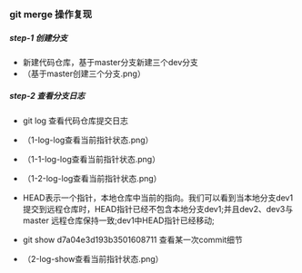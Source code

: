 ### git merge 操作复现

##### step-1 创建分支
* 新建代码仓库，基于master分支新建三个dev分支
* （基于master创建三个分支.png）

##### step-2 查看分支日志
- git log 查看代码仓库提交日志
- （1-log-log查看当前指针状态.png）
- （1-1-log-log查看当前指针状态.png）
- （1-2-log-log查看当前指针状态.png）
- HEAD表示一个指针，本地仓库中当前的指向。我们可以看到当本地分支dev1提交到远程仓库时，HEAD指针已经不包含本地分支dev1;并且dev2、dev3与master 远程仓库保持一致;dev1中HEAD指针已经移动;

- git show d7a04e3d193b3501608711 查看某一次commit细节
- （2-log-show查看当前指针状态.png）
